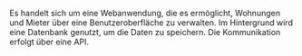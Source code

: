 Es handelt sich um eine Webanwendung, die es ermöglicht, Wohnungen und Mieter über eine
Benutzeroberfläche zu verwalten. Im Hintergrund wird eine Datenbank genutzt, um die Daten zu speichern. Die Kommunikation erfolgt über eine
API.
